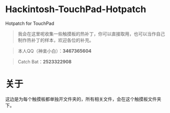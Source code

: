 # Hackintosh-TouchPad-Hotpatch
 Hotpatch for TouchPad

>我会在这里呢收集一些触摸板的热补丁，你可以直接取用，也可以当作自己制作热补丁的样本，欢迎各位的补充。

>本人QQ（神楽小白）：**3467365604**

>Catch Bat：**2523322908**

# 关于
这边是为每个触摸板都单独开文件夹的，所有相关文件，会在这个触摸板文件夹下。
